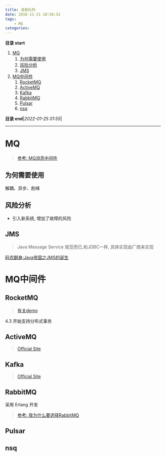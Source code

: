 ```yaml
---
title: 消息队列
date: 2018-11-21 10:56:52
tags: 
    - MQ
categories: 
---
```


**目录 start**

1. [MQ](#mq)
    1. [为何需要使用](#为何需要使用)
    1. [风险分析](#风险分析)
    1. [JMS](#jms)
1. [MQ中间件](#mq中间件)
    1. [RocketMQ](#rocketmq)
    1. [ActiveMQ](#activemq)
    1. [Kafka](#kafka)
    1. [RabbitMQ](#rabbitmq)
    1. [Pulsar](#pulsar)
    1. [nsq](#nsq)

**目录 end**|_2022-01-25 01:55_|
****************************************
# MQ

> [参考: MQ消息中间件](https://blog.csdn.net/qq_29676623/article/details/85108070)

## 为何需要使用
解耦、异步、削峰

## 风险分析
- 引入新系统, 增加了故障的风险

## JMS
> Java Message Service 规范而已,和JDBC一样, 具体实现由厂商来实现

[码农翻身:Java帝国之JMS的诞生](https://mp.weixin.qq.com/s?__biz=MzAxOTc0NzExNg==&mid=2665513515&idx=1&sn=380bb1cb56d4151fd3acc5aa86f1da9a&chksm=80d67a68b7a1f37e3d98fe4495eab4db097eedd695c99fbd8704cc0464595842c4da598b99e3&scene=21#wechat_redirect)

# MQ中间件
## RocketMQ
> [有关demo](https://github.com/lirenzuo/rocketmq-rocketmq-all-4.1.0-incubating)

4.3 开始支持分布式事务

## ActiveMQ
> [Official Site](http://activemq.apache.org/)

## Kafka
> [Official Site](http://kafka.apache.org/)

## RabbitMQ
采用 Erlang 开发

> [参考: 我为什么要选择RabbitMQ ](https://www.sojson.com/blog/48.html)

## Pulsar

## nsq
